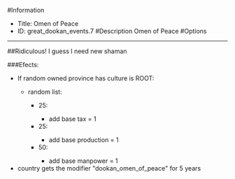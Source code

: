 #Information
 - Title: Omen of Peace
 - ID: great_dookan_events.7
#Description
Omen of Peace
#Options

___
##Ridiculous! I guess I need new shaman

###Efects:<ul><li>If random owned province has culture is ROOT:</li><ul><li>random list:</li><ul><li>25:</li><ul><li>add base tax = 1</li></ul><li>25:</li><ul><li>add base production = 1</li></ul><li>50:</li><ul><li>add base manpower = 1</li></ul></ul></ul><li>country gets the modifier "dookan_omen_of_peace" for 5 years</li></ul>
